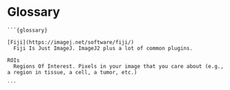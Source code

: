 # Glossary

````{div} full-width
```{glossary}

[Fiji](https://imagej.net/software/fiji/)
  Fiji Is Just ImageJ. ImageJ2 plus a lot of common plugins.

ROIs
  Regions Of Interest. Pixels in your image that you care about (e.g., a region in tissue, a cell, a tumor, etc.)

```
````
